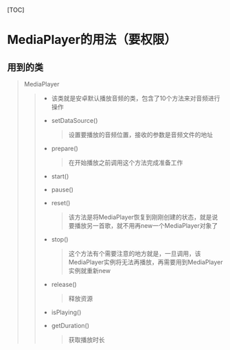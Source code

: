 [TOC]



# MediaPlayer的用法（要权限）

## 用到的类

> MediaPlayer
>
> > + 该类就是安卓默认播放音频的类，包含了10个方法来对音频进行操作
> >
> > + setDataSource()
> >
> >   > 设置要播放的音频位置，接收的参数是音频文件的地址
> >
> > + prepare()
> >
> >   > 在开始播放之前调用这个方法完成准备工作
> >
> > + start()
> >
> > + pause()
> >
> > + reset()
> >
> >   > 该方法是将MediaPlayer恢复到刚刚创建的状态，就是说要播放另一首歌，就不用再new一个MediaPlayer对象了
> >
> > + stop()
> >
> >   > 这个方法有个需要注意的地方就是，一旦调用，该MediaPlayer实例将无法再播放，再需要用到MediaPlayer实例就重新new
> >
> > + release()
> >
> >   > 释放资源
> >
> > + isPlaying()
> >
> > + getDuration()
> >
> >   > 获取播放时长
